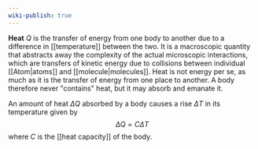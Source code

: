 ```yaml
---
wiki-publish: true
---
```

**Heat** $Q$ is the transfer of energy from one body to another due to a difference in [[temperature]] between the two. It is a macroscopic quantity that abstracts away the complexity of the actual microscopic interactions, which are transfers of kinetic energy due to collisions between individual [[Atom|atoms]] and [[molecule|molecules]]. Heat is not energy per se, as much as it is the transfer of energy from one place to another. A body therefore never "contains" heat, but it may absorb and emanate it.

An amount of heat $\Delta Q$ absorbed by a body causes a rise $\Delta T$ in its temperature given by
$$\Delta Q=C\Delta T$$
where $C$ is the [[heat capacity]] of the body.